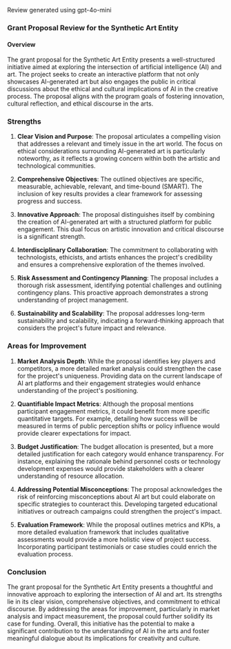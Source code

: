 Review generated using gpt-4o-mini

### Grant Proposal Review for the Synthetic Art Entity

#### Overview
The grant proposal for the Synthetic Art Entity presents a well-structured initiative aimed at exploring the intersection of artificial intelligence (AI) and art. The project seeks to create an interactive platform that not only showcases AI-generated art but also engages the public in critical discussions about the ethical and cultural implications of AI in the creative process. The proposal aligns with the program goals of fostering innovation, cultural reflection, and ethical discourse in the arts.

### Strengths

1. **Clear Vision and Purpose**: The proposal articulates a compelling vision that addresses a relevant and timely issue in the art world. The focus on ethical considerations surrounding AI-generated art is particularly noteworthy, as it reflects a growing concern within both the artistic and technological communities.

2. **Comprehensive Objectives**: The outlined objectives are specific, measurable, achievable, relevant, and time-bound (SMART). The inclusion of key results provides a clear framework for assessing progress and success.

3. **Innovative Approach**: The proposal distinguishes itself by combining the creation of AI-generated art with a structured platform for public engagement. This dual focus on artistic innovation and critical discourse is a significant strength.

4. **Interdisciplinary Collaboration**: The commitment to collaborating with technologists, ethicists, and artists enhances the project's credibility and ensures a comprehensive exploration of the themes involved.

5. **Risk Assessment and Contingency Planning**: The proposal includes a thorough risk assessment, identifying potential challenges and outlining contingency plans. This proactive approach demonstrates a strong understanding of project management.

6. **Sustainability and Scalability**: The proposal addresses long-term sustainability and scalability, indicating a forward-thinking approach that considers the project's future impact and relevance.

### Areas for Improvement

1. **Market Analysis Depth**: While the proposal identifies key players and competitors, a more detailed market analysis could strengthen the case for the project's uniqueness. Providing data on the current landscape of AI art platforms and their engagement strategies would enhance understanding of the project's positioning.

2. **Quantifiable Impact Metrics**: Although the proposal mentions participant engagement metrics, it could benefit from more specific quantitative targets. For example, detailing how success will be measured in terms of public perception shifts or policy influence would provide clearer expectations for impact.

3. **Budget Justification**: The budget allocation is presented, but a more detailed justification for each category would enhance transparency. For instance, explaining the rationale behind personnel costs or technology development expenses would provide stakeholders with a clearer understanding of resource allocation.

4. **Addressing Potential Misconceptions**: The proposal acknowledges the risk of reinforcing misconceptions about AI art but could elaborate on specific strategies to counteract this. Developing targeted educational initiatives or outreach campaigns could strengthen the project's impact.

5. **Evaluation Framework**: While the proposal outlines metrics and KPIs, a more detailed evaluation framework that includes qualitative assessments would provide a more holistic view of project success. Incorporating participant testimonials or case studies could enrich the evaluation process.

### Conclusion
The grant proposal for the Synthetic Art Entity presents a thoughtful and innovative approach to exploring the intersection of AI and art. Its strengths lie in its clear vision, comprehensive objectives, and commitment to ethical discourse. By addressing the areas for improvement, particularly in market analysis and impact measurement, the proposal could further solidify its case for funding. Overall, this initiative has the potential to make a significant contribution to the understanding of AI in the arts and foster meaningful dialogue about its implications for creativity and culture.